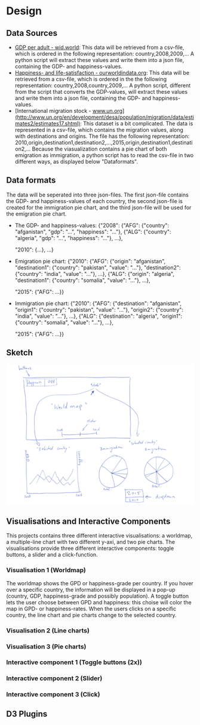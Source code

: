 # Design

## Data Sources
* [GDP per adult - wid.world](http://wid.world/data/): This data will be retrieved from a csv-file, which is ordered in the following representation: country,2008,2009,... A python script will extract these values and write them into a json file, containing the GDP- and happiness-values.
* [Happiness- and life-satisfaction - ourworldindata.org](https://ourworldindata.org/happiness-and-life-satisfaction/): This data will be retrieved from a csv-file, which is ordered in the the following representation: country,2008,country,2009,... A python script, different from the script that converts the GDP-values, will extract these values and write them into a json file, containing the GDP- and happiness-values.
* [International migration stock - www.un.org](http://www.un.org/en/development/desa/population/migration/data/estimates2/estimates17.shtml): This dataset is a bit complicated. The data is represented in a csv-file, which contains the migration values, along with destinations and origins. The file has the following representation: 2010,origin,destination1,destination2,...,2015,origin,destination1,destination2,... Because the viasualization contains a pie chart of both emigration as immigration, a python script has to read the csv-file in two different ways, as displayed below "Dataformats".

## Data formats
The data will be seperated into three json-files. The first json-file contains the GDP- and happiness-values of each country, the second json-file is created for the immigration pie chart, and the third json-file will be used for the emigration pie chart.

* The GDP- and happiness-values:
{"2008": {"AFG": {"country": "afganistan", "gdp": "...", "happiness": "..."}, {"ALG": {"country": "algeria", "gdp": "...", "happiness": "..."}, ...}, 

  "2010": {...}, ...}

* Emigration pie chart:
{"2010": {"AFG": {"origin": "afganistan", "destination1": {"country": "pakistan", "value": "..."}, "destination2": {"country": "india", "value": "..."}, ...}, {"ALG": {"origin": "algeria", "destination1": {"country": "somalia", "value": "..."}, ...},

  "2015": {"AFG": ...}}

* Immigration pie chart:
{"2010": {"AFG": {"destination": "afganistan", "origin1": {"country": "pakistan", "value": "..."}, "origin2": {"country": "india", "value": "..."}, ...}, {"ALG": {"destination": "algeria", "origin1": {"country": "somalia", "value": "..."}, ...},

  "2015": {"AFG": ...}}
  
## Sketch
![Project sketch](/doc/project_sketch.png)

## Visualisations and Interactive Components
This projects contains three different interactive visualisations: a worldmap, a multiple-line chart with two different y-axi, and two pie charts. The visualisations provide three different interactive components: toggle buttons, a slider and a click-function.

### Visualisation 1 (Worldmap)
The worldmap shows the GPD or happiness-grade per country. If you hover over a specific country, the information will be displayed in a pop-up (country, GDP, happiness-grade and possibly population). A toggle button lets the user choose between GPD and happiness: this choise will color the map in GPD- or happiness-rates. When the users clicks on a specific country, the line chart and pie charts change to the selected country.

### Visualisation 2 (Line charts)

### Visualisation 3 (Pie charts)

### Interactive component 1 (Toggle buttons (2x))

### Interactive component 2 (Slider)

### Interactive component 3 (Click)

## D3 Plugins

